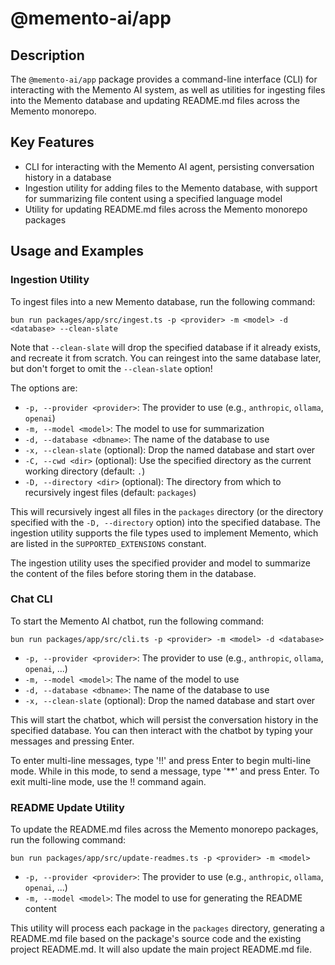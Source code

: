 # @memento-ai/app

## Description
The `@memento-ai/app` package provides a command-line interface (CLI) for interacting with the Memento AI system, as well as utilities for ingesting files into the Memento database and updating README.md files across the Memento monorepo.

## Key Features
- CLI for interacting with the Memento AI agent, persisting conversation history in a database
- Ingestion utility for adding files to the Memento database, with support for summarizing file content using a specified language model
- Utility for updating README.md files across the Memento monorepo packages

## Usage and Examples

### Ingestion Utility
To ingest files into a new Memento database, run the following command:

```
bun run packages/app/src/ingest.ts -p <provider> -m <model> -d <database> --clean-slate
```

Note that `--clean-slate` will drop the specified database if it already exists, and recreate it from scratch. You can reingest into the same database later, but don't forget to omit the `--clean-slate` option!

The options are:
- `-p, --provider <provider>`: The provider to use (e.g., `anthropic`, `ollama`, `openai`)
- `-m, --model <model>`: The model to use for summarization
- `-d, --database <dbname>`: The name of the database to use
- `-x, --clean-slate` (optional): Drop the named database and start over
- `-C, --cwd <dir>` (optional): Use the specified directory as the current working directory (default: `.`)
- `-D, --directory <dir>` (optional): The directory from which to recursively ingest files (default: `packages`)

This will recursively ingest all files in the `packages` directory (or the directory specified with the `-D, --directory` option) into the specified database. The ingestion utility supports the file types used to implement Memento, which are listed in the `SUPPORTED_EXTENSIONS` constant.

The ingestion utility uses the specified provider and model to summarize the content of the files before storing them in the database.

### Chat CLI

To start the Memento AI chatbot, run the following command:

```
bun run packages/app/src/cli.ts -p <provider> -m <model> -d <database>
```

- `-p, --provider <provider>`: The provider to use (e.g., `anthropic`, `ollama`, `openai`, ...)
- `-m, --model <model>`: The name of the model to use
- `-d, --database <dbname>`: The name of the database to use
- `-x, --clean-slate` (optional): Drop the named database and start over

This will start the chatbot, which will persist the conversation history in the specified database. You can then interact with the chatbot by typing your messages and pressing Enter.

To enter multi-line messages, type '!!' and press Enter to begin multi-line mode. While in this mode, to send a message, type '**' and press Enter. To exit multi-line mode, use the !! command again.

### README Update Utility

To update the README.md files across the Memento monorepo packages, run the following command:

```
bun run packages/app/src/update-readmes.ts -p <provider> -m <model>
```

- `-p, --provider <provider>`: The provider to use (e.g., `anthropic`, `ollama`, `openai`, ...)
- `-m, --model <model>`: The model to use for generating the README content

This utility will process each package in the `packages` directory, generating a README.md file based on the package's source code and the existing project README.md. It will also update the main project README.md file.

